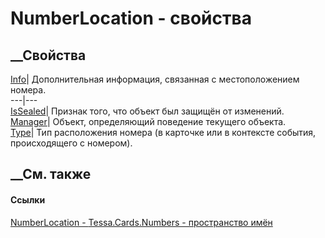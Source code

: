 # NumberLocation - свойства
##  __Свойства
[Info](P_Tessa_Cards_Numbers_NumberLocation_Info.htm)| Дополнительная
информация, связанная с местоположением номера.  
---|---  
[IsSealed](P_Tessa_Cards_Numbers_NumberLocation_IsSealed.htm)| Признак того,
что объект был защищён от изменений.  
[Manager](P_Tessa_Cards_Numbers_NumberLocation_Manager.htm)| Объект,
определяющий поведение текущего объекта.  
[Type](P_Tessa_Cards_Numbers_NumberLocation_Type.htm)| Тип расположения номера
(в карточке или в контексте события, происходящего с номером).  
##  __См. также
#### Ссылки
[NumberLocation - ](T_Tessa_Cards_Numbers_NumberLocation.htm)
[Tessa.Cards.Numbers - пространство имён](N_Tessa_Cards_Numbers.htm)
